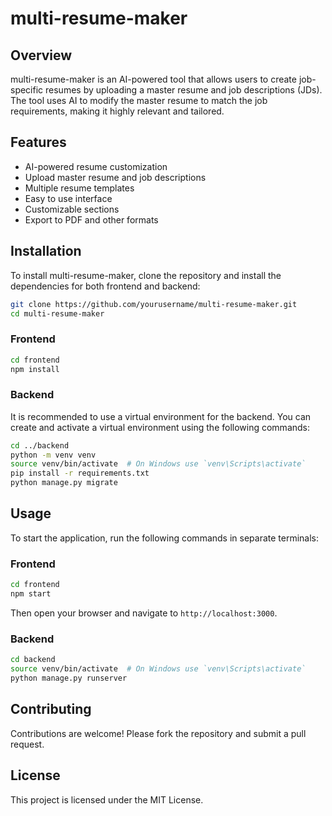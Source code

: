 # multi-resume-maker

## Overview

multi-resume-maker is an AI-powered tool that allows users to create job-specific resumes by uploading a master resume and job descriptions (JDs). The tool uses AI to modify the master resume to match the job requirements, making it highly relevant and tailored.

## Features

- AI-powered resume customization
- Upload master resume and job descriptions
- Multiple resume templates
- Easy to use interface
- Customizable sections
- Export to PDF and other formats

## Installation

To install multi-resume-maker, clone the repository and install the dependencies for both frontend and backend:

```bash
git clone https://github.com/yourusername/multi-resume-maker.git
cd multi-resume-maker
```

### Frontend

```bash
cd frontend
npm install
```

### Backend

It is recommended to use a virtual environment for the backend. You can create and activate a virtual environment using the following commands:

```bash
cd ../backend
python -m venv venv
source venv/bin/activate  # On Windows use `venv\Scripts\activate`
pip install -r requirements.txt
python manage.py migrate
```

## Usage

To start the application, run the following commands in separate terminals:

### Frontend

```bash
cd frontend
npm start
```
Then open your browser and navigate to `http://localhost:3000`.

### Backend

```bash
cd backend
source venv/bin/activate  # On Windows use `venv\Scripts\activate`
python manage.py runserver
```


## Contributing

Contributions are welcome! Please fork the repository and submit a pull request.

## License

This project is licensed under the MIT License.
